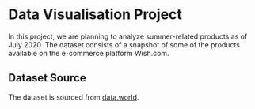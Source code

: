 # Data Visualisation Project

In this project, we are planning to analyze summer-related products as of July 2020. The dataset consists of a snapshot of some of the products available on the e-commerce platform Wish.com.

## Dataset Source

The dataset is sourced from [data.world](https://data.world/jfreex/summer-products-and-sales-performance-in-e-commerce-on-wish).
